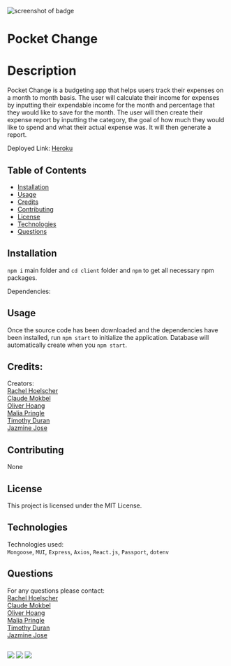 ![screenshot of badge](https://img.shields.io/badge/license-MIT-blue.svg)

# Pocket Change

# Description
Pocket Change is a budgeting app that helps users track their expenses on a month to month basis. The user will calculate their income for expenses by inputting their expendable income for the month and percentage that they would like to save for the month. The user will then create their expense report by inputting the category, the goal of how much they would like to spend and what their actual expense was. It will then generate a report. 

Deployed Link: <a href="https://pocket-changee.herokuapp.com/">Heroku</a><br>

## Table of Contents

* [Installation](#installation)
* [Usage](#usage)
* [Credits](#credits)
* [Contributing](#contributing)
* [License](#license)
* [Technologies](#technologies)
* [Questions](#questions)

## Installation
`npm i` main folder and `cd client` folder and `npm` to get all necessary npm packages.

Dependencies:


## Usage

Once the source code has been downloaded and the dependencies have been installed, run `npm start` to initialize the application. Database will automatically create when you `npm start`. 

## Credits:
Creators: <br>
<a href="https://github.com/me0wmerz">Rachel Hoelscher</a><br>
<a href="https://github.com/cmokbel1">Claude Mokbel</a><br>
<a href="https://github.com/LohasOT">Oliver Hoang</a><br>
<a href="https://github.com/pringle97">Malia Pringle</a><br>
<a href="https://github.com/timduran">Timothy Duran</a><br>
<a href="https://github.com/jazminejose">Jazmine Jose</a>

## Contributing

None

## License

This project is licensed under the MIT License.

## Technologies
Technologies used:<br>
`Mongoose`, `MUI`, `Express`, `Axios`, `React.js`, `Passport`, `dotenv`

## Questions

For any questions please contact:<br>
<a href="https://github.com/me0wmerz">Rachel Hoelscher</a><br>
<a href="https://github.com/cmokbel1">Claude Mokbel</a><br>
<a href="https://github.com/LohasOT">Oliver Hoang</a><br>
<a href="https://github.com/pringle97">Malia Pringle</a><br>
<a href="https://github.com/timduran">Timothy Duran</a><br>
<a href="https://github.com/jazminejose">Jazmine Jose</a>

## 

<img src="https://user-images.githubusercontent.com/91640571/152278371-86da6352-6cd6-489d-927e-ca93552cf7a7.png"/>
<img src="https://user-images.githubusercontent.com/91640571/152278428-72bb0894-fe29-42a4-bba2-16fb423f5cd3.png"/>
<img src="https://user-images.githubusercontent.com/91640571/152278577-18796f2f-e3bf-413a-bb10-dead61d064b2.png"/>

